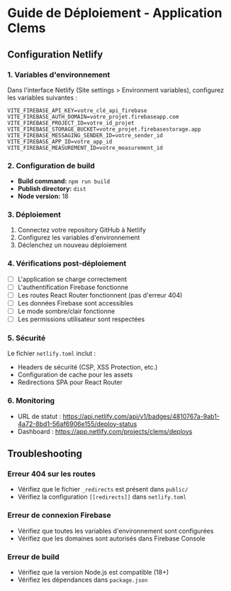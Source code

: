 # Guide de Déploiement - Application Clems

## Configuration Netlify

### 1. Variables d'environnement

Dans l'interface Netlify (Site settings > Environment variables), configurez les variables suivantes :

```
VITE_FIREBASE_API_KEY=votre_clé_api_firebase
VITE_FIREBASE_AUTH_DOMAIN=votre_projet.firebaseapp.com
VITE_FIREBASE_PROJECT_ID=votre_id_projet
VITE_FIREBASE_STORAGE_BUCKET=votre_projet.firebasestorage.app
VITE_FIREBASE_MESSAGING_SENDER_ID=votre_sender_id
VITE_FIREBASE_APP_ID=votre_app_id
VITE_FIREBASE_MEASUREMENT_ID=votre_measurement_id
```

### 2. Configuration de build

- **Build command:** `npm run build`
- **Publish directory:** `dist`
- **Node version:** 18

### 3. Déploiement

1. Connectez votre repository GitHub à Netlify
2. Configurez les variables d'environnement
3. Déclenchez un nouveau déploiement

### 4. Vérifications post-déploiement

- [ ] L'application se charge correctement
- [ ] L'authentification Firebase fonctionne
- [ ] Les routes React Router fonctionnent (pas d'erreur 404)
- [ ] Les données Firebase sont accessibles
- [ ] Le mode sombre/clair fonctionne
- [ ] Les permissions utilisateur sont respectées

### 5. Sécurité

Le fichier `netlify.toml` inclut :
- Headers de sécurité (CSP, XSS Protection, etc.)
- Configuration de cache pour les assets
- Redirections SPA pour React Router

### 6. Monitoring

- URL de statut : https://api.netlify.com/api/v1/badges/4810767a-9ab1-4a72-8bd1-56af6906e155/deploy-status
- Dashboard : https://app.netlify.com/projects/clems/deploys

## Troubleshooting

### Erreur 404 sur les routes
- Vérifiez que le fichier `_redirects` est présent dans `public/`
- Vérifiez la configuration `[[redirects]]` dans `netlify.toml`

### Erreur de connexion Firebase
- Vérifiez que toutes les variables d'environnement sont configurées
- Vérifiez que les domaines sont autorisés dans Firebase Console

### Erreur de build
- Vérifiez que la version Node.js est compatible (18+)
- Vérifiez les dépendances dans `package.json`